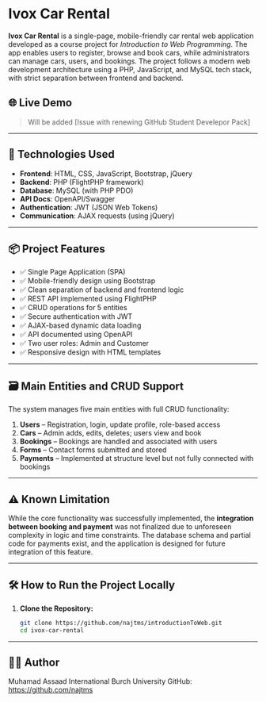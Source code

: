 # Ivox Car Rental

**Ivox Car Rental** is a single-page, mobile-friendly car rental web application developed as a course project for *Introduction to Web Programming*. The app enables users to register, browse and book cars, while administrators can manage cars, users, and bookings. The project follows a modern web development architecture using a PHP, JavaScript, and MySQL tech stack, with strict separation between frontend and backend.

## 🌐 Live Demo

> Will be added [Issue with renewing GitHub Student Develepor Pack]

---

## 🧰 Technologies Used

- **Frontend**: HTML, CSS, JavaScript, Bootstrap, jQuery
- **Backend**: PHP (FlightPHP framework)
- **Database**: MySQL (with PHP PDO)
- **API Docs**: OpenAPI/Swagger
- **Authentication**: JWT (JSON Web Tokens)
- **Communication**: AJAX requests (using jQuery)

---

## 📦 Project Features

- ✅ Single Page Application (SPA)
- ✅ Mobile-friendly design using Bootstrap
- ✅ Clean separation of backend and frontend logic
- ✅ REST API implemented using FlightPHP
- ✅ CRUD operations for 5 entities
- ✅ Secure authentication with JWT
- ✅ AJAX-based dynamic data loading
- ✅ API documented using OpenAPI
- ✅ Two user roles: Admin and Customer
- ✅ Responsive design with HTML templates

---

## 🗃️ Main Entities and CRUD Support

The system manages five main entities with full CRUD functionality:

1. **Users** – Registration, login, update profile, role-based access
2. **Cars** – Admin adds, edits, deletes; users view and book
3. **Bookings** – Bookings are handled and associated with users
4. **Forms** – Contact forms submitted and stored
5. **Payments** – Implemented at structure level but not fully connected with bookings

---

## ⚠ Known Limitation

While the core functionality was successfully implemented, the **integration between booking and payment** was not finalized due to unforeseen complexity in logic and time constraints. The database schema and partial code for payments exist, and the application is designed for future integration of this feature.

---

## 🛠️ How to Run the Project Locally

1. **Clone the Repository:**
   ```bash
   git clone https://github.com/najtms/introductionToWeb.git
   cd ivox-car-rental
---

## 👨‍💻 Author

Muhamad Assaad
International Burch University
GitHub: https://github.com/najtms